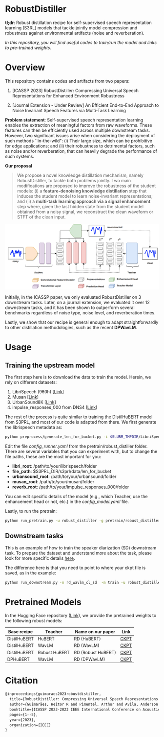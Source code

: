 # RobustDistiller

**tl;dr**: Robust distillation recipe for self-supervised speech representation learning (S3RL) models that tackle jointly model compression and robustness against environmental artifacts (noise and reverberation).

*In this repository, you will find useful codes to train/run the model and links to pre-trained weights.*

# Overview

This repository contains codes and artifacts from two papers:

1. [ICASSP 2023] RobustDistiller: Compressing Universal Speech Representations for Enhanced Environment Robustness

2. [Journal Extension - Under Review] An Efficient End-to-End Approach to Noise Invariant Speech Features via Multi-Task Learning

**Problem statement**: Self-supervised speech representation learning enables the extraction of meaningful factors from raw waveforms. These features can then be efficiently used across multiple downstream tasks. However, two significant issues arise when considering the deployment of such methods ``in-the-wild": (i) Their large size, which can be prohibitive for edge applications; and (ii) their robustness to detrimental factors, such as noise and/or reverberation, that can heavily degrade the performance of such systems.

**Our proposal**

> We propose a novel knowledge distillation mechanism, namely RobustDistiller, to tackle both problems jointly. 
Two main modifications are proposed to improve the robustness of the student models: (i) a **feature-denoising knowledge distillation** step that induces the student model to learn noise-invariant representations; and (ii) a **multi-task learning approach via a signal enhancement** step where, given the last hidden state from the student model obtained from a noisy signal, we reconstruct the clean waveform or STFT of the clean input.

![alt text](https://github.com/Hguimaraes/robustdistiller/blob/main/assets/model_arch.png)

Initially, in the ICASSP paper, we only evaluated RobustDistiller on 3 downstream tasks. Later, on a journal extension, we evaluated it over 12 downstream tasks, and it has been shown to outperform several benchmarks regardless of noise type, noise level, and reverberation times. 

Lastly, we show that our recipe is general enough to adapt straightforwardly to other distillation methodologies, such as the recent **DPWavLM**.

# Usage

## Training the upstream model

The first step here is to download the data to train the model. Herein, we rely on different datasets:

1. LibriSpeech (960h) [[Link](https://www.openslr.org/12)]
2. Musan [[Link](https://www.openslr.org/17/)]
3. UrbanSound8K [[Link](https://urbansounddataset.weebly.com/urbansound8k.html)]
4. impulse_responses_000 from DNS4 [[Link](https://dns4public.blob.core.windows.net/dns4archive/datasets_fullband/datasets_fullband.impulse_responses_000.tar.bz2)]

The rest of the process is quite similar to training the DistilHuBERT model from S3PRL, and most of our code is adapted from there. We first generate the librispeech metadata as:

```bash
python preprocess/generate_len_for_bucket.py -i $SLURM_TMPDIR/LibriSpeech/
```
Edit the file *config_runner.yaml* from the pretrain/robust_distiller folder. There are several variables that you can experiment with, but to change the file paths, these are the most important for you:

- **libri_root**: /path/to/your/librispeech/folder
- **file_path**: $S3PRL_DIR/s3prl/data/len_for_bucket
- **urbansound_root**: /path/to/your/urbansound/folder
- **musan_root**: /path/to/your/musan/folder
- **reverb_root**: /path/to/your/impulse_responses_000/folder

You can edit specific details of the model (e.g., which Teacher, use the enhancement head or not, etc.) in the *config_model.yaml* file.

Lastly, to run the pretrain:

```bash
python run_pretrain.py -u robust_distiller -g pretrain/robust_distiller/config_model.yaml -n rd_wavlm
```

## Downstream tasks

This is an example of how to train the speaker diarization (SD) downstream task.
To prepare the dataset and understand more about the task, please look for more specific details [here](https://github.com/s3prl/s3prl/blob/main/s3prl/downstream/docs/superb.md).

The difference here is that you need to point to where your ckpt file is saved, as in the example:

```bash
python run_downstream.py -n rd_wavlm_cl_sd  -m train -u robust_distiller_local -d diarization -k $S3PRL_DIR/s3prl/result/pretrain/rd_wavlm_cl/states-epoch-17.ckpt
```

# Pretrained Models


In the Hugging Face repository ([Link](https://huggingface.co/Hguimaraes/robustdistiller)), we provide the pretrained weights to the following robust models:

| Base recipe | Teacher | Name on our paper | Link |
|-------------|---------|-------------------|------|
| DistilHuBERT | HuBERT | RD (HuBERT) | [CKPT](https://huggingface.co/Hguimaraes/robustdistiller/blob/main/rd_hubert.ckpt) |
| DistilHuBERT | WavLM | RD (WavLM) | [CKPT](https://huggingface.co/Hguimaraes/robustdistiller/blob/main/rd_wavlm.ckpt) |
| DistilHuBERT | Robust HuBERT | RD (Robust HuBERT) | [CKPT](https://huggingface.co/Hguimaraes/robustdistiller/blob/main/rd_rhubert.ckpt) |
| DPHuBERT | WavLM | RD (DPWavLM) | [CKPT](https://huggingface.co/Hguimaraes/robustdistiller/blob/main/RDDPWavLM-sp0.75.pth) |

# Citation
```latex
@inproceedings{guimaraes2023robustdistiller,
  title={RobustDistiller: Compressing Universal Speech Representations for Enhanced Environment Robustness},
  author={Guimarães, Heitor R and Pimentel, Arthur and Avila, Anderson R and Rezagholizadeh, Mehdi and Chen, Boxing and Falk, Tiago H},
  booktitle={ICASSP 2023-2023 IEEE International Conference on Acoustics, Speech and Signal Processing (ICASSP)},
  pages={1--5},
  year={2023},
  organization={IEEE}
}
```

